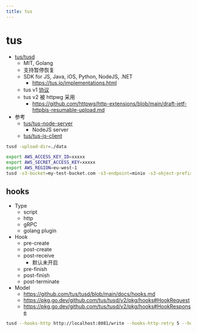 ```yaml
---
title: tus
---
```


# tus

- [tus/tusd](https://github.com/tus/tusd)
  - MIT, Golang
  - 支持暂停恢复
  - SDK for JS, Java, iOS, Python, NodeJS, .NET
    - https://tus.io/implementations.html
  - tus v1 [协议](https://tus.io/protocols/resumable-upload.html)
  - tus v2 被 httpwg 采用
    - https://github.com/httpwg/http-extensions/blob/main/draft-ietf-httpbis-resumable-upload.md
- 参考
  - [tus/tus-node-server](https://github.com/tus/tus-node-server)
    - NodeJS server
  - [tus/tus-js-client](https://github.com/tus/tus-js-client)

```bash
tusd -upload-dir=./data

export AWS_ACCESS_KEY_ID=xxxxx
export AWS_SECRET_ACCESS_KEY=xxxxx
export AWS_REGION=eu-west-1
tusd -s3-bucket=my-test-bucket.com -s3-endpoint=minio -s3-object-prefix=upload -show-greeting=false
```

## hooks

- Type
  - script
  - http
  - gRPC
  - golang plugin
- Hook
  - pre-create
  - post-create
  - post-receive
    - 默认未开启
  - pre-finish
  - post-finish
  - post-terminate
- Model
  - https://github.com/tus/tusd/blob/main/docs/hooks.md
  - https://pkg.go.dev/github.com/tus/tusd/v2/pkg/hooks#HookRequest
  - https://pkg.go.dev/github.com/tus/tusd/v2/pkg/hooks#HookResponse

```bash
tusd --hooks-http http://localhost:8081/write --hooks-http-retry 5 --hooks-http-backoff 2
```
